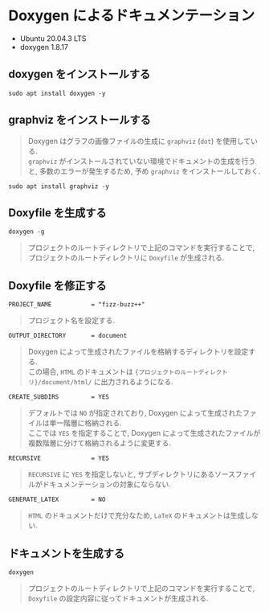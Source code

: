 # Doxygen によるドキュメンテーション

  + Ubuntu 20.04.3 LTS
  + doxygen 1.8.17

## doxygen をインストールする

```
sudo apt install doxygen -y
```

## graphviz をインストールする

  > Doxygen はグラフの画像ファイルの生成に `graphviz` (`dot`) を使用している.<br>
  > `graphviz` がインストールされていない環境でドキュメントの生成を行うと,
  > 多数のエラーが発生するため, 予め `graphviz` をインストールしておく.<br>

```
sudo apt install graphviz -y
```

## Doxyfile を生成する

```
doxygen -g
```

  > プロジェクトのルートディレクトリで上記のコマンドを実行することで,
  > プロジェクトのルートディレクトリに `Doxyfile` が生成される.<br>

## Doxyfile を修正する

```
PROJECT_NAME           = "fizz-buzz++"
```

  > プロジェクト名を設定する.<br>

```
OUTPUT_DIRECTORY       = document
```

  > Doxygen によって生成されたファイルを格納するディレクトリを設定する.<br>
  > この場合, `HTML` のドキュメントは
  > `{プロジェクトのルートディレクトリ}/document/html/` に出力されるようになる.<br>

```
CREATE_SUBDIRS         = YES
```

  > デフォルトでは `NO` が指定されており,
  > Doxygen によって生成されたファイルは単一階層に格納される.<br>
  > ここでは `YES` を指定することで,
  > Doxygen によって生成されたファイルが複数階層に分けて格納されるように変更する.<br>

```
RECURSIVE              = YES
```

  > `RECURSIVE` に `YES` を指定しないと,
  > サブディレクトリにあるソースファイルがドキュメンテーションの対象にならない.<br>

```
GENERATE_LATEX         = NO
```

  > `HTML` のドキュメントだけで充分なため, `LaTeX` のドキュメントは生成しない.<br>

## ドキュメントを生成する

```
doxygen
```

  > プロジェクトのルートディレクトリで上記のコマンドを実行することで,
  > `Doxyfile` の設定内容に従ってドキュメントが生成される.<br>

